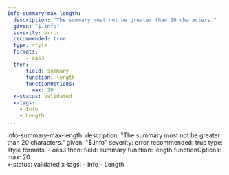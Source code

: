 ```yaml
---
info-summary-max-length:
  description: "The summary must not be greater than 20 characters."
  given: "$.info"
  severity: error
  recommended: true
  type: style
  formats:
      - oas3
  then:
      field: summary
      function: length
      functionOptions: 
        max: 20      
  x-status: validated
  x-tags:
    - Info
    - Length
...
```

info-summary-max-length:
  description: "The summary must not be greater than 20 characters."
  given: "$.info"
  severity: error
  recommended: true
  type: style
  formats:
      - oas3
  then:
      field: summary
      function: length
      functionOptions: 
        max: 20      
  x-status: validated
  x-tags:
    - Info
    - Length 